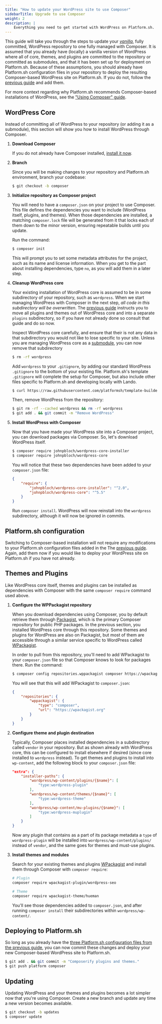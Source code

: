 ```yaml
---
title: "How to update your WordPress site to use Composer"
sidebarTitle: Upgrade to use Composer
weight: 2
description: |
    Everything you need to get started with WordPress on Platform.sh. 
---
```


This guide will take you through the steps to update your [*vanilla*](/guides/wordpress/vanilla/_index.md), fully committed, WordPress repository to one fully managed with Composer. It is assumed that you already have (locally) a vanilla version of WordPress where all of core, themes, and plugins are committed to the repository or committed as submodules, and that it has been set up for deployment on Platform.sh. Because of these assumptions, you should already have Platform.sh configuration files in your repository to deploy the resulting Composer-based WordPress site on Platform.sh. If you do not, follow the [previous guide](/guides/wordpress/vanilla/_index.md) and add them. 

For more context regarding why Platform.sh recommends Composer-based installations of WordPress, see the ["Using Composer" guide](/guides/wordpress/composer/_index.md).

## WordPress Core

Instead of committing all of WordPress to your repository (or adding it as a submodule), this section will show you how to install WordPress through Composer. 

1. **Download Composer** 

    If you do not already have Composer installed, [install it now](https://getcomposer.org/download/).

2. **Branch** 
    
    Since you will be making changes to your repository and Platform.sh environment, branch your codebase:

    ```bash
    $ git checkout -b composer
    ```
3. **Initialize repository as Composer project**

    You will need to have a `composer.json` on your project to use Composer. This file defines the dependencies you want to include (WordPress itself, plugins, and themes). When those dependencies are installed, a matching `composer.lock` file will be generated from it that locks each of them down to the minor version, ensuring repeatable builds until you update.
    
    Run the command:

    ```bash
    $ composer init
    ```

    This will prompt you to set some metadata attributes for the project, such as its name and license information. When you get to the part about installing dependencies, type `no`, as you will add them in a later step.

4. **Cleanup WordPress core**

    Your existing installation of WordPress core is assumed to be in some subdirectory of your repository, such as `wordpress`. When we start managing WordPress with Composer in the next step, *all code in this subdirectory will be overwritten*. The [previous guide](/guides/wordpress/vanilla/_index.md) instructs you to move all plugins and themes out of WordPress core and into a separate `plugins` subdirectory, so if you have not already done so consult that guide and do so now. 

    Inspect WordPress core carefully, and ensure that their is not any data in that subdirectory you would not like to lose specific to your site. Unless you are managing WordPress core as a [submodule](/development/submodules.md#removing-submodules), you can now remove that subdirectory 

    ```bash
    $ rm -rf wordpress
    ```

    Add `wordpress` to your `.gitignore`, by adding our standard WordPress `.gitignore` to the bottom of your existing file. Platform.sh's template `.gitignore` will complete the setup for Composer, but also include other files specific to Platform.sh and developing locally with  Lando. 

    ```bash
    $ curl https://raw.githubusercontent.com/platformsh/template-builder/master/templates/wordpress-composer/files/.gitignore >> .gitignore
    ```
    
    Then, remove WordPress from the repository:

    ```bash
    $ git rm -rf --cached wordpress && rm -rf wordpress
    $ git add . && git commit -m "Remove WordPress"
    ```

4. **Install WordPress with Composer**

    Now that you have made your WordPress site into a Composer project, you can download packages via Composer. So, let's download WordPress itself. 

    ```bash
    $ composer require johnpbloch/wordpress-core-installer
    $ composer require johnpbloch/wordpress-core
    ```

    You will notice that these two dependencies have been added to your `composer.json` file:

    ```json
    {
        "require": {
            "johnpbloch/wordpress-core-installer": "^2.0",
            "johnpbloch/wordpress-core": "^5.5"
        }
    }
    ```

    Run `composer install`. WordPress will now reinstall into the `wordpress` subdirectory, although it will now be ignored in commits.

## Platform.sh configuration

Switching to Composer-based installation will not require any modifications to your Platform.sh configuration files added in the The [previous guide](/guides/wordpress/vanilla/_index.md). Again, add them now if you would like to deploy your WordPress site on Platform.sh if you have not already.

## Themes and Plugins

Like WordPress core itself, themes and plugins can be installed as dependencies with Composer with the same `composer require` command used above. 

1. **Configure the WPPackagist repository**

    When you download dependencies using Composer, you by default retrieve them through [Packagist](https://packagist.org),
    which is the primary Composer repository for public PHP packages.
    In the previous section, you installed WordPress core through this repository.
    Some themes and plugins for WordPress are also on Packagist,
    but most of them are accessible through a similar service specific to WordPress called [WPackagist](https://wpackagist.org). 

    In order to pull from this repository, you'll need to add WPackagist to your `composer.json` file so that Composer knows to look for packages there. Run the command: 

    ```bash
    $ composer config repositories.wppackagist composer https://wpackagist.org
    ```

    You will see that this will add WPackagist to `composer.json`:

    ```json
    {
        "repositories": {
            "wppackagist": {
                "type": "composer",
                "url": "https://wpackagist.org"
            }
        }
    }
    ```

2. **Configure theme and plugin destination**

    Typically, Composer places installed dependencies in a subdirectory called `vendor` in your repository. But as shown already with WordPress core, this can be configured to install elsewhere if desired (since core installed to `wordpress` instead). To get themes and plugins to install into `wp-content`, add the following block to your `composer.json` file:

    ```json
    "extra": {
        "installer-paths": {
            "wordpress/wp-content/plugins/{$name}": [
                "type:wordpress-plugin"
            ],
            "wordpress/wp-content/themes/{$name}": [
                "type:wordpress-theme"
            ],
            "wordpress/wp-content/mu-plugins/{$name}": [
                "type:wordpress-muplugin"
            ]
        }
    }
    ```

    Now any plugin that contains as a part of its package metadata a `type` of `wordpress-plugin` will be installed into `wordpress/wp-content/plugins/` instead of `vendor`, and the same goes for themes and must-use plugins. 

3. **Install themes and modules**

    Search for your existing themes and plugins [WPackagist](https://wpackagist.org) and install them through Composer with `composer require`:

    ```bash
    # Plugin
    composer require wpackagist-plugin/wordpress-seo

    # Theme
    composer require wpackagist-theme/hueman
    ```

    You'll see those dependencies added to `composer.json`, and after running `composer install` their subdirectories within `wordpress/wp-content/`.

## Deploying to Platform.sh

So long as you already have the [three Platform.sh configuration files from the previous guide](/guides/wordpress/vanilla/_index.md), you can now commit these changes and deploy your new Composer-based WordPress site to Platform.sh.

```bash
$ git add . && git commit -m "Composerify plugins and themes."
$ git push platform composer
```

## Updating

Updating WordPress and your themes and plugins becomes a lot simpler now that you're using Composer. Create a new branch and update any time a new version becomes available.

```bash
$ git checkout -b updates
$ composer update
```
